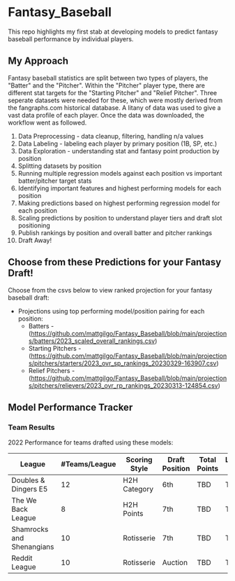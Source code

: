 # Fantasy_Baseball
This repo highlights my first stab at developing models to predict fantasy baseball performance by individual players.

## My Approach
Fantasy baseball statistics are split between two types of players, the "Batter" and the "Pitcher". Within the "Pitcher" player type, there are different stat targets for the "Starting Pitcher" and "Relief Pitcher". Three seperate datasets were needed for these, which were mostly derived from the fangraphs.com historical database. A litany of data was used to give a vast data profile of each player. Once the data was downloaded, the workflow went as followed.

1. Data Preprocessing - data cleanup, filtering, handling n/a values
2. Data Labeling - labeling each player by primary position (1B, SP, etc.)
3. Data Exploration - understanding stat and fantasy point production by position
4. Splitting datasets by position
5. Running multiple regression models against each position vs important batter/pitcher target stats
6. Identifying important features and highest performing models for each position
7. Making predictions based on highest performing regression model for each position
8. Scaling predictions by position to understand player tiers and draft slot positioning
9. Publish rankings by position and overall batter and pitcher rankings
10. Draft Away!

## Choose from these Predictions for your Fantasy Draft!
Choose from the csvs below to view ranked projection for your fantasy baseball draft:
* Projections using top performing model/position pairing for each position:
    - Batters - (https://github.com/mattgilgo/Fantasy_Baseball/blob/main/projections/batters/2023_scaled_overall_rankings.csv)
    - Starting Pitchers - (https://github.com/mattgilgo/Fantasy_Baseball/blob/main/projections/pitchers/starters/2023_ovr_sp_rankings_20230329-163907.csv)
    - Relief Pitchers - (https://github.com/mattgilgo/Fantasy_Baseball/blob/main/projections/pitchers/relievers/2023_ovr_rp_rankings_20230313-124854.csv)


## Model Performance Tracker
### Team Results
2022 Performance for teams drafted using these models:

| League                    | #Teams/League | Scoring Style | Draft Position | Total Points  | League Finish |
| ------------------------- | ------------- | ------------- | -------------- | ------------- | ------------- |
| Doubles & Dingers E5      | 12            | H2H Category  | 6th            | TBD           | TBD           |
| The We Back League        | 8             | H2H Points    | 7th            | TBD           | TBD           |
| Shamrocks and Shenangians | 10            | Rotisserie    | 7th            | TBD           | TBD           |
| Reddit League             | 10            | Rotisserie    | Auction        | TBD           | TBD           |
